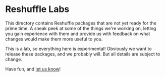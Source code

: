 # Reshuffle Labs

This directory contains Reshuffle packages that are not yet ready for
the prime time.  A sneak peek at some of the things we're working on,
letting you gain experience with them and provide us with feedback on
what changes would make them more useful to you.

This is a lab, so everything here is experimental!  Obviously we want
to release these packages, and we probably will.  But all details are
subject to change.

Have fun, and [let us know](support@reshuffle.com)!

